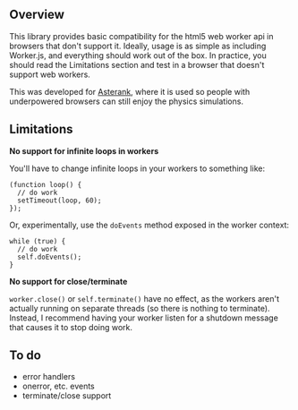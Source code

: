 Overview
---

This library provides basic compatibility for the html5 web worker api in browsers that don't support it.  Ideally, usage is as simple as including Worker.js, and everything should work out of the box.  In practice, you should read the Limitations section and test in a browser that doesn't support web workers.

This was developed for [Asterank](http://www.asterank.com/3d), where it is used so people with underpowered browsers can still enjoy the physics simulations.

Limitations
---

**No support for infinite loops in workers**

You'll have to change infinite loops in your workers to something like:

```
(function loop() {
  // do work
  setTimeout(loop, 60);
});
```

Or, experimentally, use the `doEvents` method exposed in the worker context:

```
while (true) {
  // do work
  self.doEvents();
}
```

**No support for close/terminate**

`worker.close()` or `self.terminate()` have no effect, as the workers aren't actually running on separate threads (so there is nothing to terminate).  Instead, I recommend having your worker listen for a shutdown message that causes it to stop doing work.

To do
---
- error handlers
- onerror, etc. events
- terminate/close support
